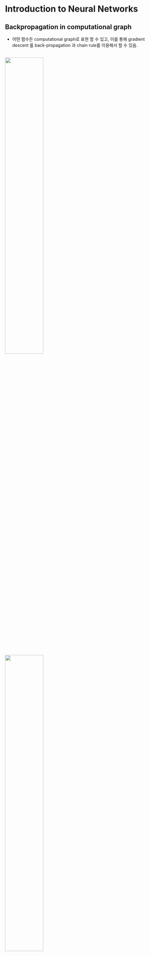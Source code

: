 # Introduction to Neural Networks

## Backpropagation in computational graph
- 어떤 함수든 computational graph로 표현 할 수 있고, 이를 통해 gradient descent 를 back-propagation 과 chain rule를 이용해서 할 수 있음.
<br>
<img src="https://user-images.githubusercontent.com/48700102/118359843-43c0f700-b5c0-11eb-8e16-fadb0f919ac8.png" width="50%">
<br>

<br>
<img src="https://user-images.githubusercontent.com/48700102/118359852-458aba80-b5c0-11eb-8bfe-8edf86fa1ffc.png" width="50%">
<br>

- 위와 같은 computational graph가 있을떄 현재 함수값들과 local gradient 를 이용해서 각각의 local 변수에 대한 최종 output 의 gradient를 계산할 수 있음.
<br>
<img src="https://user-images.githubusercontent.com/48700102/118359866-4cb1c880-b5c0-11eb-8271-cb8fd60e8dc3.png" width="50%">
<br>

- computational graph, chain rule 의 장점: local gradient 를 관리하기 편하고, 현재 함수에서만 계산하면 되서 편함, 순차적으로 현재 node 에서의 전에 연결되어 있는 node 들만 보고, gradient 만 계산하면 되서 복잡하게 계산할 필요가 없음.
- 순차적으로 함수를 앞쪽으로 진행하면서 함수값들을 계산하고, 최종 함수값에서 뒤로 쫓아가면서 local gradient을 계산하기 때문에 이를 feed-forward, back-propagation 이라고 함.
<br>
<img src="https://user-images.githubusercontent.com/48700102/118359887-63f0b600-b5c0-11eb-8d02-dc5ae11cb7f0.png" width="50%">
<br>

- back-propagation을 하는 과정에서 위의 그림과 같이 하나의 값이 두개의 노드로 전해지는 경우, back-propagation 을 진행할 때 gradient를 더해주면 된다.
<br><br><br><br><br>

## Backpropagation in vectorized operations
<br>
<img src="https://user-images.githubusercontent.com/48700102/118359918-736fff00-b5c0-11eb-8294-f6cc4dea4e51.png" width="50%">
<br>

- 기존의 scalar operations 에서는 단일 element 에 대해서 gradient 만 계산하면 됐다면, jacobain matrix 를 통해서 input i 번째의 element 의 output  j번째 element 에 대한 gradient 로 local gradient 를 계산한다. local gradient=>jacobian matrix
- scalar 에서는 기존의 edge 에서 gradient 값이 하나였다면, vector 에서는 각각의 element 에 대한 gradient 를 계산한다.
<br>
<img src="https://user-images.githubusercontent.com/48700102/118359928-7b2fa380-b5c0-11eb-8ac2-2b8068f91476.png" width="50%">
<br>

- 위와 같이 back-propagrion 이 각각의 element 에 대해서 gradient 를 구하는 방식으로 진행이 된다.
- 아마 위와 같은 vector operator 도 결국에는 여러가지 scalar operation 으로 나눌 수 있으므로 변환해서 보면 더 편할 수도 있겠다는 생각이 듬. 
- gradient shape=variable shape 이어야 한다.
<br><br><br><br><br>

## Neural Network
<br>
<img src="https://user-images.githubusercontent.com/48700102/118359945-87b3fc00-b5c0-11eb-8935-e1c925071a85.png" width="50%">
<br>

- 여러개의 layer로 이루어질떄, non-linearity한 속성을 추가하기 위해서 현재 layer 에서 다음 layer 로 전해질떄 activation function 을 추가한다.
- activation function은 non-linear 한 function 이어야 한다.
<br>
<img src="https://user-images.githubusercontent.com/48700102/118359953-900c3700-b5c0-11eb-8e1a-6bba4b50649a.png" width="50%">
<br>

- 실제로 2-layer neural network 과 sigmoid 함수로 기존의 하나의 linear layer 로 분류하지 못하던 XOR classifier 를 만들 수 있다.
